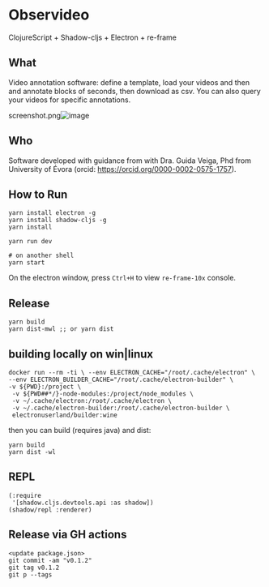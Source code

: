 # Observideo
ClojureScript + Shadow-cljs + Electron + re-frame

## What

Video annotation software: define a template, load your videos and then and annotate blocks of <X> seconds, then download as csv. You can also query your videos for specific annotations.

screenshot.png![image](https://user-images.githubusercontent.com/88425/226198981-b54abd57-3456-46bf-ba51-938bcd44c08c.png)


## Who

Software developed with guidance from with Dra. Guida Veiga, Phd from University of Évora (orcid: https://orcid.org/0000-0002-0575-1757).

## How to Run
```
yarn install electron -g
yarn install shadow-cljs -g
yarn install

yarn run dev

# on another shell
yarn start
```
On the electron window, press `Ctrl+H` to view `re-frame-10x` console.

## Release
```
yarn build
yarn dist-mwl ;; or yarn dist
```

## building locally on win|linux

```
docker run --rm -ti \ --env ELECTRON_CACHE="/root/.cache/electron" \
--env ELECTRON_BUILDER_CACHE="/root/.cache/electron-builder" \
-v ${PWD}:/project \
 -v ${PWD##*/}-node-modules:/project/node_modules \
 -v ~/.cache/electron:/root/.cache/electron \
 -v ~/.cache/electron-builder:/root/.cache/electron-builder \
 electronuserland/builder:wine
```

then you can build (requires java) and dist:
```
yarn build
yarn dist -wl
```

## REPL

```
(:require
 '[shadow.cljs.devtools.api :as shadow])
(shadow/repl :renderer)
```

## Release via GH actions
```
<update package.json>
git commit -am "v0.1.2"
git tag v0.1.2
git p --tags 
```
